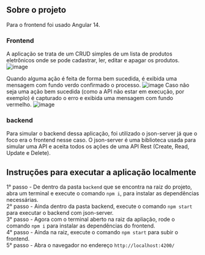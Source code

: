 ## Sobre o projeto
Para o frontend foi usado Angular 14.<br>
### Frontend
A aplicação se trata de um CRUD simples de um lista de produtos eletrônicos onde se pode cadastrar, ler, editar e apagar os produtos.
![image](https://user-images.githubusercontent.com/50846424/198087054-7d553e93-2d6b-4a5a-bbbd-c24bf1308a22.png)

Quando alguma ação é feita de forma bem sucedida, é exibida uma mensagem com fundo verdo confirmado o processo.
![image](https://user-images.githubusercontent.com/50846424/198088147-e9abea80-a7f0-4be2-80cc-f7d248e57efe.png)
Caso não seja uma ação bem sucedida (como a API não estar em execução, por exemplo) é capturado o erro e exibida uma mensagem com fundo vermelho.
![image](https://user-images.githubusercontent.com/50846424/198088490-b97b0909-2777-4c38-984d-1fd6c5547687.png)


### backend
Para simular o backend dessa aplicação, foi utilizado o json-server já que o foco era o frontend nesse caso. O json-server é uma biblioteca usada para simular uma API e aceita todos os ações de uma API Rest (Create, Read, Update e Delete).

## Instruções para executar a aplicação localmente
1° passo - De dentro da pasta `backend` que se encontra na raiz do projeto, abra um terminal e execute o comando `npm i`, para instalar as dependências necessárias.<br>
2° passo - Ainda dentro da pasta backend, execute o comando `npm start` para executar o backend com json-server.<br>
3° passo - Agora com o terminal aberto na raiz da apliação, rode o comando `npm i` para instalar as dependências do frontend.<br>
4° passo - Ainda na raiz, execute o comando `npm start` para subir o frontend.<br>
5° passo - Abra o navegador no endereço `http://localhost:4200/`<br>
